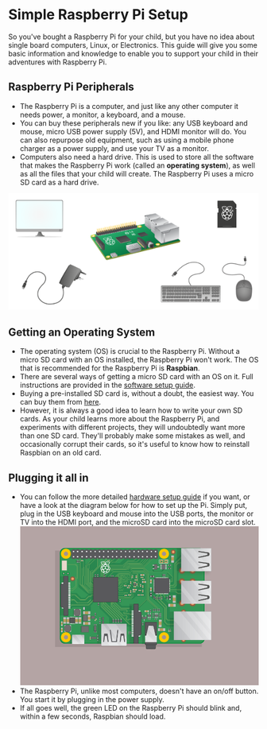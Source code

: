 # Simple Raspberry Pi Setup

So you've bought a Raspberry Pi for your child, but you have no idea about single board computers, Linux, or Electronics. This guide will give you some basic information and knowledge to enable you to support your child in their adventures with Raspberry Pi.

## Raspberry Pi Peripherals
- The Raspberry Pi is a computer, and just like any other computer it needs power, a monitor, a keyboard, and a mouse.
- You can buy these peripherals new if you like: any USB keyboard and mouse, micro USB power supply (5V), and HDMI monitor will do. You can also repurpose old equipment, such as using a mobile phone charger as a power supply, and use your TV as a monitor.
- Computers also need a hard drive. This is used to store all the software that makes the Raspberry Pi work (called an **operating system**), as well as all the files that your child will create. The Raspberry Pi uses a micro SD card as a hard drive.

![](images/all-the-things.png)

## Getting an Operating System
- The operating system (OS) is crucial to the Raspberry Pi. Without a micro SD card with an OS installed, the Raspberry Pi won't work. The OS that is recommended for the Raspberry Pi is **Raspbian**.
- There are several ways of getting a micro SD card with an OS on it. Full instructions are provided in the [software setup guide](https://www.raspberrypi.org/learning/help-software-guide).
- Buying a pre-installed SD card is, without a doubt, the easiest way. You can buy them from [here](http://uk.rs-online.com/web/c/computing-peripherals/data-storage-memory/secure-digital-cards/?searchTerm=noobs).
- However, it is always a good idea to learn how to write your own SD cards. As your child learns more about the Raspberry Pi, and experiments with different projects, they will undoubtedly want more than one SD card. They'll probably make some mistakes as well, and occasionally corrupt their cards, so it's useful to know how to reinstall Raspbian on an old card.

## Plugging it all in
- You can follow the more detailed [hardware setup guide](https://www.raspberrypi.org/learning/help-hardware-guide) if you want, or have a look at the diagram below for how to set up the Pi. Simply put, plug in the USB keyboard and mouse into the USB ports, the monitor or TV into the HDMI port, and the microSD card into the microSD card slot.
![](images/plug-in.gif)
- The Raspberry Pi, unlike most computers, doesn't have an on/off button. You start it by plugging in the power supply.
- If all goes well, the green LED on the Raspberry Pi should blink and, within a few seconds, Raspbian should load.
